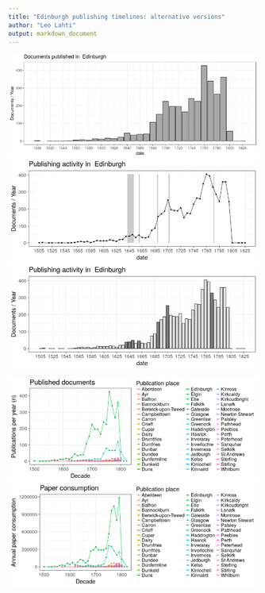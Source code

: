 ```yaml
---
title: "Edinburgh publishing timelines: alternative versions"
author: "Leo Lahti"
output: markdown_document
---
```







![plot of chunk EdinburghPubs](figure/EdinburghPubs-1.png)![plot of chunk EdinburghPubs](figure/EdinburghPubs-2.png)![plot of chunk EdinburghPubs](figure/EdinburghPubs-3.png)



![plot of chunk Edinburgh2](figure/Edinburgh2-1.png)![plot of chunk Edinburgh2](figure/Edinburgh2-2.png)
